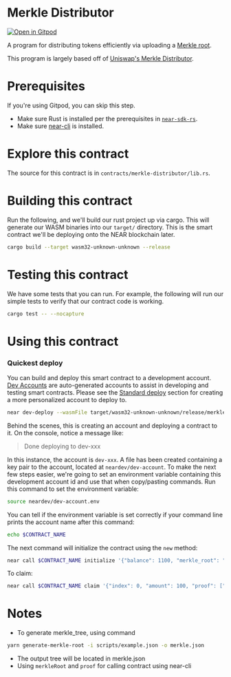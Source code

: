 Merkle Distributor
===================

[![Open in Gitpod](https://gitpod.io/button/open-in-gitpod.svg)](https://gitpod.io/#https://github.com/namqdam/merkle-distributor)

A program for distributing tokens efficiently via uploading a [Merkle root](https://en.wikipedia.org/wiki/Merkle_tree).

This program is largely based off of [Uniswap's Merkle Distributor](https://github.com/Uniswap/merkle-distributor).

Prerequisites
=============
If you're using Gitpod, you can skip this step.

  * Make sure Rust is installed per the prerequisites in [`near-sdk-rs`](https://github.com/near/near-sdk-rs).
  * Make sure [near-cli](https://github.com/near/near-cli) is installed.

Explore this contract
=====================

The source for this contract is in `contracts/merkle-distributor/lib.rs`.

Building this contract
======================
Run the following, and we'll build our rust project up via cargo. This will generate our WASM binaries into our `target/` directory. This is the smart contract we'll be deploying onto the NEAR blockchain later.
```bash
cargo build --target wasm32-unknown-unknown --release
```

Testing this contract
=====================
We have some tests that you can run. For example, the following will run our simple tests to verify that our contract code is working.
```bash
cargo test -- --nocapture
```

Using this contract
===================

### Quickest deploy

You can build and deploy this smart contract to a development account. [Dev Accounts](https://docs.near.org/docs/concepts/account#dev-accounts) are auto-generated accounts to assist in developing and testing smart contracts. Please see the [Standard deploy](#standard-deploy) section for creating a more personalized account to deploy to.

```bash
near dev-deploy --wasmFile target/wasm32-unknown-unknown/release/merkle_distributor.wasm
```

Behind the scenes, this is creating an account and deploying a contract to it. On the console, notice a message like:

>Done deploying to dev-xxx

In this instance, the account is `dev-xxx`. A file has been created containing a key pair to
the account, located at `neardev/dev-account`. To make the next few steps easier, we're going to set an
environment variable containing this development account id and use that when copy/pasting commands.
Run this command to set the environment variable:

```bash
source neardev/dev-account.env
```

You can tell if the environment variable is set correctly if your command line prints the account name after this command:
```bash
echo $CONTRACT_NAME
```

The next command will initialize the contract using the `new` method:

```bash
near call $CONTRACT_NAME initialize '{"balance": 1100, "merkle_root": "xxx"}' --accountId $CONTRACT_NAME
```

To claim:

```bash
near call $CONTRACT_NAME claim '{"index": 0, "amount": 100, "proof": ["xxx"]}' --accountId $CONTRACT_NAME
```

Notes
=====

* To generate merkle_tree, using command

```bash
yarn generate-merkle-root -i scripts/example.json -o merkle.json
```

* The output tree will be located in merkle.json
* Using `merkleRoot` and `proof` for calling contract using near-cli
